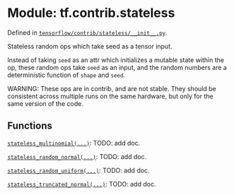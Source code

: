 <div itemscope itemtype="http://developers.google.com/ReferenceObject">
<meta itemprop="name" content="tf.contrib.stateless" />
<meta itemprop="path" content="Stable" />
</div>

# Module: tf.contrib.stateless



Defined in [`tensorflow/contrib/stateless/__init__.py`](https://www.tensorflow.org/code/tensorflow/contrib/stateless/__init__.py).

Stateless random ops which take seed as a tensor input.

Instead of taking `seed` as an attr which initializes a mutable state within
the op, these random ops take `seed` as an input, and the random numbers are
a deterministic function of `shape` and `seed`.

WARNING: These ops are in contrib, and are not stable.  They should be
consistent across multiple runs on the same hardware, but only for the same
version of the code.


## Functions

[`stateless_multinomial(...)`](../../tf/contrib/stateless/stateless_multinomial.md): TODO: add doc.

[`stateless_random_normal(...)`](../../tf/contrib/stateless/stateless_random_normal.md): TODO: add doc.

[`stateless_random_uniform(...)`](../../tf/contrib/stateless/stateless_random_uniform.md): TODO: add doc.

[`stateless_truncated_normal(...)`](../../tf/contrib/stateless/stateless_truncated_normal.md): TODO: add doc.


